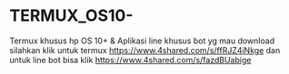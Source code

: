 # TERMUX_OS10-
Termux khusus hp OS 10+ &amp; Aplikasi line khusus bot
yg mau download silahkan klik untuk termux https://www.4shared.com/s/ffRJZ4iNkge
dan untuk line bot bisa klik https://www.4shared.com/s/fazdBUabige
